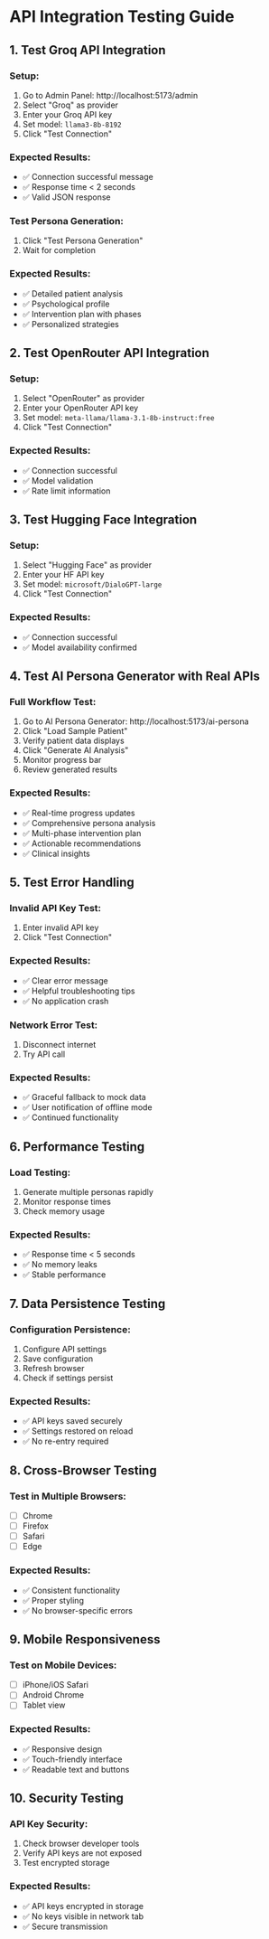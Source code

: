 # API Integration Testing Guide

## 1. Test Groq API Integration

### Setup:
1. Go to Admin Panel: http://localhost:5173/admin
2. Select "Groq" as provider
3. Enter your Groq API key
4. Set model: `llama3-8b-8192`
5. Click "Test Connection"

### Expected Results:
- ✅ Connection successful message
- ✅ Response time < 2 seconds
- ✅ Valid JSON response

### Test Persona Generation:
1. Click "Test Persona Generation"
2. Wait for completion

### Expected Results:
- ✅ Detailed patient analysis
- ✅ Psychological profile
- ✅ Intervention plan with phases
- ✅ Personalized strategies

## 2. Test OpenRouter API Integration

### Setup:
1. Select "OpenRouter" as provider
2. Enter your OpenRouter API key
3. Set model: `meta-llama/llama-3.1-8b-instruct:free`
4. Click "Test Connection"

### Expected Results:
- ✅ Connection successful
- ✅ Model validation
- ✅ Rate limit information

## 3. Test Hugging Face Integration

### Setup:
1. Select "Hugging Face" as provider
2. Enter your HF API key
3. Set model: `microsoft/DialoGPT-large`
4. Click "Test Connection"

### Expected Results:
- ✅ Connection successful
- ✅ Model availability confirmed

## 4. Test AI Persona Generator with Real APIs

### Full Workflow Test:
1. Go to AI Persona Generator: http://localhost:5173/ai-persona
2. Click "Load Sample Patient"
3. Verify patient data displays
4. Click "Generate AI Analysis"
5. Monitor progress bar
6. Review generated results

### Expected Results:
- ✅ Real-time progress updates
- ✅ Comprehensive persona analysis
- ✅ Multi-phase intervention plan
- ✅ Actionable recommendations
- ✅ Clinical insights

## 5. Test Error Handling

### Invalid API Key Test:
1. Enter invalid API key
2. Click "Test Connection"

### Expected Results:
- ✅ Clear error message
- ✅ Helpful troubleshooting tips
- ✅ No application crash

### Network Error Test:
1. Disconnect internet
2. Try API call

### Expected Results:
- ✅ Graceful fallback to mock data
- ✅ User notification of offline mode
- ✅ Continued functionality

## 6. Performance Testing

### Load Testing:
1. Generate multiple personas rapidly
2. Monitor response times
3. Check memory usage

### Expected Results:
- ✅ Response time < 5 seconds
- ✅ No memory leaks
- ✅ Stable performance

## 7. Data Persistence Testing

### Configuration Persistence:
1. Configure API settings
2. Save configuration
3. Refresh browser
4. Check if settings persist

### Expected Results:
- ✅ API keys saved securely
- ✅ Settings restored on reload
- ✅ No re-entry required

## 8. Cross-Browser Testing

### Test in Multiple Browsers:
- [ ] Chrome
- [ ] Firefox
- [ ] Safari
- [ ] Edge

### Expected Results:
- ✅ Consistent functionality
- ✅ Proper styling
- ✅ No browser-specific errors

## 9. Mobile Responsiveness

### Test on Mobile Devices:
- [ ] iPhone/iOS Safari
- [ ] Android Chrome
- [ ] Tablet view

### Expected Results:
- ✅ Responsive design
- ✅ Touch-friendly interface
- ✅ Readable text and buttons

## 10. Security Testing

### API Key Security:
1. Check browser developer tools
2. Verify API keys are not exposed
3. Test encrypted storage

### Expected Results:
- ✅ API keys encrypted in storage
- ✅ No keys visible in network tab
- ✅ Secure transmission
